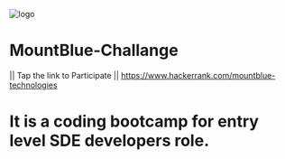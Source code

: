 ![logo](https://user-images.githubusercontent.com/55652043/173226149-99c5be56-14c7-421d-8619-58e75df2a225.png)

# MountBlue-Challange
|| Tap the link to Participate ||
https://www.hackerrank.com/mountblue-technologies 
# It is a coding bootcamp for entry level SDE developers role.
